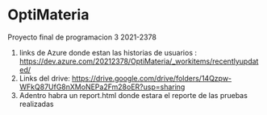 # OptiMateria
Proyecto final de programacion 3 2021-2378
1. links de Azure donde estan las historias de usuarios : https://dev.azure.com/20212378/OptiMateria/_workitems/recentlyupdated/
2. Links del drive: https://drive.google.com/drive/folders/14Qzpw-WFkQ87UfG8nXMoNEPa2Fm28oER?usp=sharing
3. Adentro habra un report.html donde estara el reporte de las pruebas realizadas
